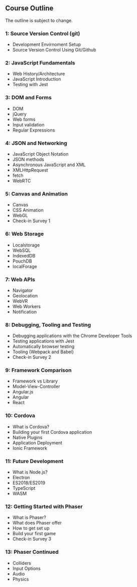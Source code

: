 ## Course Outline
The outline is subject to change.

###  1: Source Version Control (git)
* Development Envirnoment Setup
* Source Version Control Using Git/Github

###  2: JavaScript Fundamentals
* Web History/Architecture
* JavaScript Introduction
* Testing with Jest


###  3: DOM and Forms
* DOM
* jQuery
* Web forms
* Input validation
* Regular Expressions

###  4: JSON and Networking
* JavaScript Object Notation
* JSON methods
* Asynchronous JavaScript and XML
* XMLHttpRequest
* fetch
* WebRTC

###  5: Canvas and Animation
* Canvas
* CSS Animation
* WebGL
* Check-in Survey 1

###  6: Web Storage
* Localstorage
* WebSQL
* IndexedDB
* PouchDB
* localForage

###  7: Web APIs
* Navigator
* Geolocation
* WebVR
* Web Workers
* Notification

###  8: Debugging, Tooling and Testing
* Debugging applications with the Chrome Developer Tools
* Testing applications with Jest
* Automatically browser testing
* Tooling (Webpack and Babel)
* Check-in Survey 2

###  9: Framework Comparison
* Framework vs Library
* Model-View-Controller
* Angular.js
* Angular
* React

###  10: Cordova
* What is Cordova?
* Building your first Cordova application
* Native Plugins
* Application Deployment
* Ionic Framework

###  11: Future Development
* What is Node.js?
* Electron
* ES2018/ES2019
* TypeScript
* WASM

###  12: Getting Started with Phaser
* What is Phaser?
* What does Phaser offer
* How to get set up
* Build your first game
* Check-in Survey 3

###  13: Phaser Continued
* Colliders
* Input Options
* Audio
* Physics
